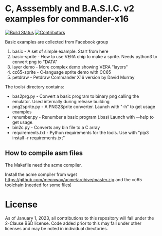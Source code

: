 # C, Asssembly and B.A.S.I.C. v2 examples for commander-x16

[![Build Status](https://github.com/commanderx16/x16-demo/actions/workflows/build.yml/badge.svg)](https://github.com/commanderx16/x16-demo/actions/workflows/build.yml)
[![Contributors](https://img.shields.io/github/contributors/commanderx16/x16-demo.svg)](https://github.com/commanderx16/x16-demo/graphs/contributors)

Basic examples are collected from Facebook group

1. basic - A set of simple example. Start from here
2. basic-sprite - How to use VERA chip to make a sprite. Needs python3 to convert png to "DATA"
3. layer demo - More complex demo showing VERA "layers"
4. cc65-sprite - C-language sprite demo with CC65
5. petdraw - Petdraw Commander X16 version by David Murray

The tools/ directory contains:

+ bas2prg.py - Convert a basic program to binary png calling the emulator. Used internally during release building
+ png2sprite.py - A PNG2Sprite converter. Launch with "-h" to get usage examples
+ renumber.py - Renumber a basic program (.bas) Launch with --help to get usage.
+ bin2c.py - Converts any bin file to a C array
+ requirements.txt - Python requirements for the tools. Use with "pip3 install -r requirements.txt"


## How to compile asm files
The Makefile need the acme compiler.

Install the acme compiler from 
wget https://github.com/meonwax/acme/archive/master.zip
and the cc65 toolchain (needed for some files)

# License

As of January 1, 2023, all contributions to this repository will fall under the 2-Clause BSD license. Code added prior to this may fall under other licenses and may be noted in individual directories.

